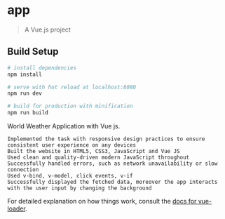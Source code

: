 # app

> A Vue.js project

## Build Setup

``` bash
# install dependencies
npm install

# serve with hot reload at localhost:8080
npm run dev

# build for production with minification
npm run build
```

World Weather Application with Vue js.

 	Implemented the task with responsive design practices to ensure consistent user experience on any devices  
 	Built the website in HTML5, CSS3, JavaScript and Vue JS
 	Used clean and quality-driven modern JavaScript throughout 
 	Successfully handled errors, such as network unavailability or slow connection
 	Used v-bind, v-model, click events, v-if
 	Successfully displayed the fetched data, moreover the app interacts with the user input by changing the background


For detailed explanation on how things work, consult the [docs for vue-loader](http://vuejs.github.io/vue-loader).
